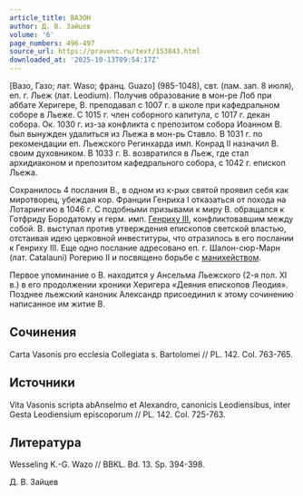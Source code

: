 ```yaml
---
article_title: ВАЗОН
author: Д. В. Зайцев
volume: '6'
page_numbers: 496-497
source_url: https://pravenc.ru/text/153843.html
downloaded_at: '2025-10-13T09:54:17Z'
---
```


[Вазо, Газо; лат. Waso; франц. Guazo] (985-1048), свт. (пам. зап. 8 июля), еп. г. Льеж (лат. Leodium). Получив образование в мон-ре Лоб при аббате Херигере, В. преподавал с 1007 г. в школе при кафедральном соборе в Льеже. С 1015 г. член соборного капитула, с 1017 г. декан собора. Ок. 1030 г. из-за конфликта с препозитом собора Иоанном В. был вынужден удалиться из Льежа в мон-рь Ставло. В 1031 г. по рекомендации еп. Льежского Регинхарда имп. Конрад II назначил В. своим духовником. В 1033 г. В. возвратился в Льеж, где стал архидиаконом и препозитом кафедрального собора, с 1042 г. епископ Льежа.

Сохранилось 4 послания В., в одном из к-рых святой проявил себя как миротворец, убеждая кор. Франции Генриха I отказаться от похода на Лотарингию в 1046 г. С подобными призывами к миру В. обращался к Готфриду Бородатому и герм. имп. [Генриху III](<https://pravenc.ru/text/Генриху III.html>), конфликтовавшим между собой. В. выступал против утверждения епископов светской властью, отстаивая идею церковной инвеституры, что отразилось в его послании к Генриху III. Еще одно послание адресовано еп. г. Шалон-сюр-Марн (лат. Catalauni) Рогерию II и посвящено борьбе с [манихейством](https://pravenc.ru/text/манихейством.html).

Первое упоминание о В. находится у Ансельма Льежского (2-я пол. XI в.) в его продолжении хроники Херигера «Деяния епископов Леодия». Позднее льежский каноник Александр присоединил к этому сочинению написанное им житие В.

## Сочинения

Carta Vasonis pro ecclesia Collegiata s. Bartolomei // PL. 142. Col. 763-765.

## Источники

Vita Vasonis scripta abAnselmo et Alexandro, canonicis Leodiensibus, inter Gesta Leodiensium episcoporum // PL. 142. Col. 725-763.

## Литература

Wesseling K.-G. Wazo // BBKL. Bd. 13. Sp. 394-398.

Д. В. Зайцев
